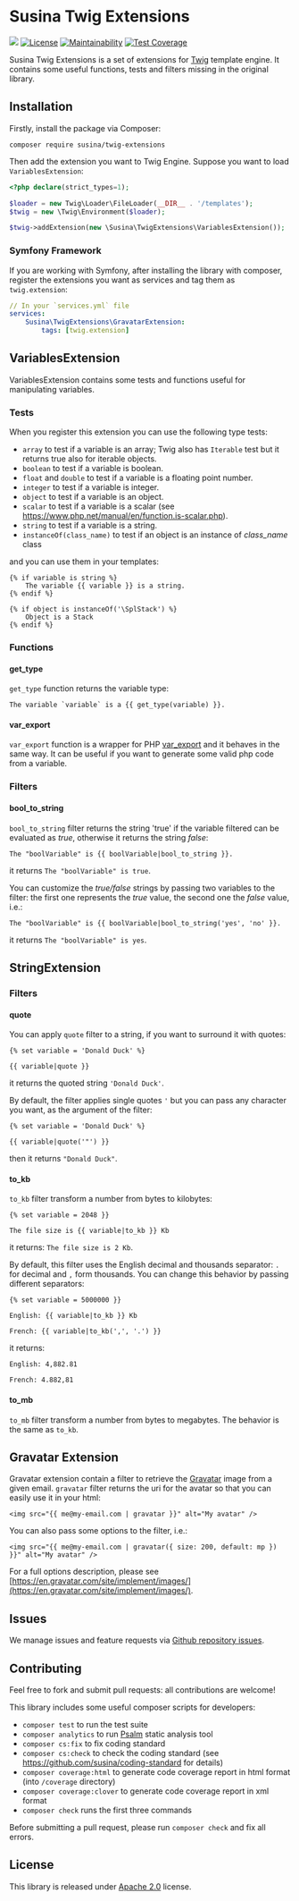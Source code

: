 # Susina Twig Extensions

![](https://github.com/susina/twig-extensions/workflows/Tests/badge.svg)
[![License](https://img.shields.io/badge/License-Apache%202.0-blue.svg)](https://opensource.org/licenses/Apache-2.0)
[![Maintainability](https://api.codeclimate.com/v1/badges/831eda00e9f77d300e04/maintainability)](https://codeclimate.com/github/susina/twig-extensions/maintainability)
[![Test Coverage](https://api.codeclimate.com/v1/badges/831eda00e9f77d300e04/test_coverage)](https://codeclimate.com/github/susina/twig-extensions/test_coverage)

Susina Twig Extensions is a set of extensions for [Twig](https://twig.symfony.com) template engine.
It contains some useful functions, tests and filters missing in the original library. 

## Installation

Firstly, install the package via Composer:

```
composer require susina/twig-extensions
```

Then add the extension you want to Twig Engine. Suppose you want to load `VariablesExtension`:

```php
<?php declare(strict_types=1);

$loader = new Twig\Loader\FileLoader(__DIR__ . '/templates');
$twig = new \Twig\Environment($loader);

$twig->addExtension(new \Susina\TwigExtensions\VariablesExtension());
```

### Symfony Framework

If you are working with Symfony, after installing the library with composer, register the extensions you want as services
and tag them as `twig.extension`:

```yaml
// In your `services.yml` file
services:
    Susina\TwigExtensions\GravatarExtension:
        tags: [twig.extension]
```

## VariablesExtension

VariablesExtension contains some tests and functions useful for manipulating variables.

### Tests

When you register this extension you can use the following type tests:

-  `array` to test if a variable is an array; Twig also has `Iterable` test but it returns true also for iterable objects.
-  `boolean` to test if a variable is boolean.
-  `float` and `double` to test if a variable is a floating point number.
-  `integer` to test if a variable is integer.
-  `object` to test if a variable is an object.
-  `scalar` to test if a variable is a scalar (see https://www.php.net/manual/en/function.is-scalar.php).
-  `string` to test if a variable is a string.
-  `instanceOf(class_name)` to test if an object is an instance of _class_name_ class  

and you can use them in your templates:

```twig
{% if variable is string %}
    The variable {{ variable }} is a string.
{% endif %}

{% if object is instanceOf('\SplStack') %}
    Object is a Stack
{% endif %}
```

### Functions

#### get_type

`get_type` function returns the variable type:

```twig
The variable `variable` is a {{ get_type(variable) }}.
```

#### var_export

`var_export` function is a wrapper for PHP [var_export](https://www.php.net/manual/en/function.var-export.php) and it
behaves in the same way. It can be useful if you want to generate some valid php code from a variable.


### Filters

#### bool_to_string

`bool_to_string` filter returns the string 'true' if the variable filtered can be evaluated as _true_, otherwise
it returns the string _false_:

```twig
The "boolVariable" is {{ boolVariable|bool_to_string }}.
```
it returns `The "boolVariable" is true`.

You can customize the _true/false_ strings by passing two variables to the filter: the first one represents the 
_true_ value, the second one the _false_ value, i.e.:

```twig
The "boolVariable" is {{ boolVariable|bool_to_string('yes', 'no' }}.
```
it returns `The "boolVariable" is yes`.

## StringExtension

### Filters

#### quote
You can apply `quote` filter to a string, if you want to surround it with quotes:

```twig
{% set variable = 'Donald Duck' %}

{{ variable|quote }} 
```
it returns the quoted string `'Donald Duck'`.

By default, the filter applies single quotes `'` but you can pass any character you want, as the argument of the filter:
```twig
{% set variable = 'Donald Duck' %}

{{ variable|quote('"') }} 
```
then it returns `"Donald Duck"`.

#### to_kb

`to_kb` filter transform a number from bytes to kilobytes:

```twig
{% set variable = 2048 }}

The file size is {{ variable|to_kb }} Kb
```
it returns: `The file size is 2 Kb`.

By default, this filter uses the English decimal and thousands separator: `.` for decimal and `,` form thousands.
You can change this behavior by passing different separators:

```twig
{% set variable = 5000000 }}

English: {{ variable|to_kb }} Kb

French: {{ variable|to_kb(',', '.') }}
```

it returns:

```
English: 4,882.81

French: 4.882,81
```

#### to_mb

`to_mb` filter transform a number from bytes to megabytes. The behavior is the same as `to_kb`.

## Gravatar Extension

Gravatar extension contain a filter to retrieve the [Gravatar](https://www.gravatar.com) image from a given email.
`gravatar` filter returns the uri for the avatar so that you can easily use it in your html:

```twig
<img src="{{ me@my-email.com | gravatar }}" alt="My avatar" />
```

You can also pass some options to the filter, i.e.:
```twig
<img src="{{ me@my-email.com | gravatar({ size: 200, default: mp }) }}" alt="My avatar" />
```

For a full options description, please see [https://en.gravatar.com/site/implement/images/](https://en.gravatar.com/site/implement/images/).

## Issues

We manage issues and feature requests via [Github repository issues](https://github.com/susina/twig-extensions/issues).

## Contributing

Feel free to fork and submit pull requests: all contributions are welcome!

This library includes some useful composer scripts for developers:

-  `composer test` to run the test suite
-  `composer analytics` to run [Psalm](https://psalm.dev/) static analysis tool
-  `composer cs:fix` to fix coding standard
-  `composer cs:check` to check the coding standard (see https://github.com/susina/coding-standard for details)
-  `composer coverage:html` to generate code coverage report in html format (into `/coverage` directory)
-  `composer coverage:clover` to generate code coverage report in xml format
-  `composer check` runs the first three commands

Before submitting a pull request, please run `composer check` and fix all errors.

## License

This library is released under [Apache 2.0](LICENSE) license.
